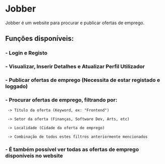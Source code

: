 # Jobber

Jobber é um website para procurar e publicar ofertas de emprego.

## Funções disponíveis:

### - Login e Registo

### - Visualizar, Inserir Detalhes e Atualizar Perfil Utilizador

### - Publicar ofertas de emprego (Necessita de estar registado e loggado)

### - Procurar ofertas de emprego, filtrando por:

     -> Título da oferta (Keyword, ex: "Frontend")
    
     -> Setor da oferta (Finanças, Software Dev, Arts, etc)
    
     -> Localidade (Cidade da oferta de emprego)
     
     -> Combinação de todos estes filtros anteriormente mencionados


### - É também possível ver todas as ofertas de emprego disponíveis no website
